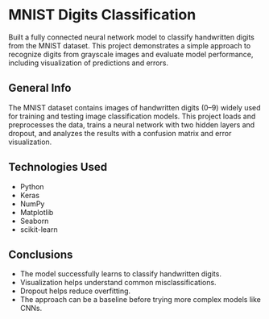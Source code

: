 # MNIST Digits Classification

Built a fully connected neural network model to classify handwritten digits from the MNIST dataset. This project demonstrates a simple approach to recognize digits from grayscale images and evaluate model performance, including visualization of predictions and errors.

## General Info

The MNIST dataset contains images of handwritten digits (0–9) widely used for training and testing image classification models. This project loads and preprocesses the data, trains a neural network with two hidden layers and dropout, and analyzes the results with a confusion matrix and error visualization.

## Technologies Used

- Python  
- Keras  
- NumPy  
- Matplotlib  
- Seaborn  
- scikit-learn  

## Conclusions

- The model successfully learns to classify handwritten digits.  
- Visualization helps understand common misclassifications.  
- Dropout helps reduce overfitting.  
- The approach can be a baseline before trying more complex models like CNNs.
